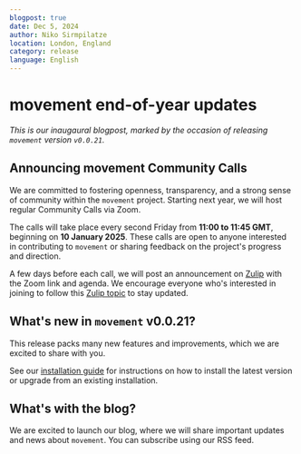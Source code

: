 ```yaml
---
blogpost: true
date: Dec 5, 2024
author: Niko Sirmpilatze
location: London, England
category: release
language: English
---
```


# movement end-of-year updates

_This is our inaugaural blogpost, marked by the occasion of
releasing `movement` version `v0.0.21`._

## Announcing movement Community Calls

We are committed to fostering openness, transparency, and a strong sense of
community within the `movement` project.
Starting next year, we will host regular Community Calls via Zoom.

The calls will take place every second Friday from **11:00 to 11:45 GMT**,
beginning on **10 January 2025**.
These calls are open to anyone interested in contributing to `movement` or
sharing feedback on the project's progress and direction.

A few days before each call, we will post an announcement on
[Zulip](movement-zulip:) with the Zoom link and agenda.
We encourage everyone who's interested in
joining to follow this [Zulip topic](movement-community-calls:)
to stay updated.

## What's new in `movement` v0.0.21?

This release packs many new features and improvements,
which we are excited to share with you.

See our [installation guide](target-installation) for instructions on how to
install the latest version or upgrade from an existing installation.

## What's with the blog?

We are excited to launch our blog, where we will share
important updates and news about `movement`. You can
subscribe using our RSS feed.
